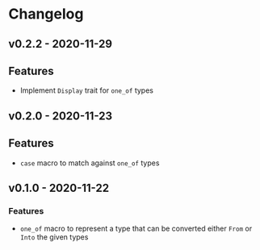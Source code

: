 # Changelog


## v0.2.2 - 2020-11-29

## Features
- Implement `Display` trait for `one_of` types


## v0.2.0 - 2020-11-23

## Features
- `case` macro to match against `one_of` types


## v0.1.0 - 2020-11-22

### Features
- `one_of` macro to represent a type that can be converted either `From` or `Into` the given types
